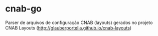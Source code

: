 # cnab-go
Parser de arquivos de configuração CNAB (layouts) gerados no projeto CNAB Layouts (http://glauberportella.github.io/cnab-layouts)
